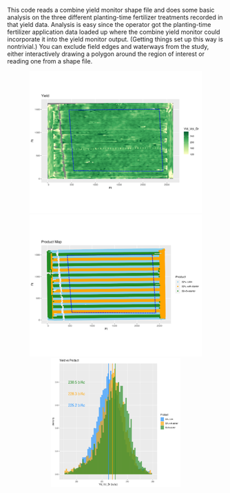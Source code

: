  This code reads a combine yield monitor shape file and does some basic analysis on the three different planting-time fertilizer treatments recorded in that yield data.  Analysis is easy since the operator got the planting-time fertilizer application data loaded up where the combine yield monitor could incorporate it into the yield monitor output.  (Getting things set up this way is nontrivial.)  You can exclude field edges and waterways from the study, either interactively drawing a polygon around the region of interest or reading one from a shape file.
<!-- ![starter_vs_yield_2019_a](https://github.com/LisaYoungUIUC/FarmDataAnalysis/assets/107956628/13493dad-c4d6-47b7-8269-e9f7cdedafb4) -->

<p align="center">
  <img src="starter_vs_yield_2019_a.png" width="400" height="330">
  <img src="starter_vs_yield_2019_b.png" width="400" height="330">
  <img src="starter_vs_yield_2019_c.png" width="300" height="300">
</p>

